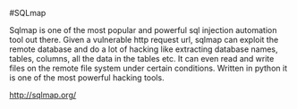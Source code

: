 #SQLmap

Sqlmap is one of the most popular and powerful sql injection automation tool out there. 
Given a vulnerable http request url, sqlmap can exploit the remote database and do a lot of hacking like extracting database names, tables, columns, all the data in the tables etc. It can even read and write files on the remote file system under certain conditions. Written in python it is one of the most powerful hacking tools.

http://sqlmap.org/

